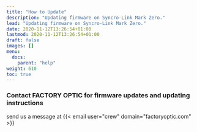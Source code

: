 ```yaml
---
title: "How to Update"
description: "Updating firmware on Syncro-Link Mark Zero."
lead: "Updating firmware on Syncro-Link Mark Zero."
date: 2020-11-12T13:26:54+01:00
lastmod: 2020-11-12T13:26:54+01:00
draft: false
images: []
menu:
  docs:
    parent: "help"
weight: 610
toc: true
---
```


### Contact FACTORY OPTIC for firmware updates and updating instructions

send us a message at {{< email user="crew" domain="factoryoptic.com" >}}

